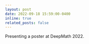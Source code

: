 ```yaml
---
layout: post
date: 2022-09-18 15:59:00-0400
inline: true
related_posts: false
---
```


Presenting a poster at DeepMath 2022. 


